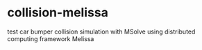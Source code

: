 # collision-melissa
test car bumper collision simulation with MSolve using distributed computing framework Melissa
